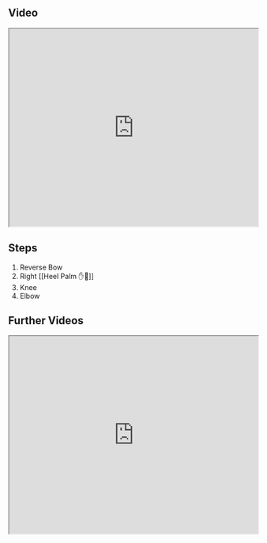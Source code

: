 ## Video

<iframe src="https://www.youtube.com/embed/lV8R81vuRuM" width="100%" height="400"></iframe>

## Steps

1. Reverse Bow
2. Right [[Heel Palm ✋🌴]]
3. Knee
4. Elbow

## Further Videos

<iframe src="https://www.youtube.com/embed/IXZ6kr4VHQw?start=206&end=224" width="100%" height="400"></iframe>